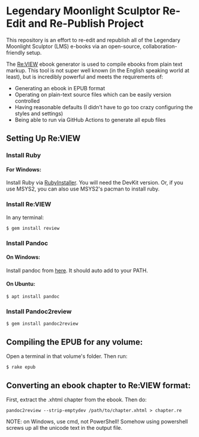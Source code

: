# Legendary Moonlight Sculptor Re-Edit and Re-Publish Project
This repository is an effort to re-edit and republish all of the Legendary Moonlight Sculptor (LMS) e-books via an open-source, collaboration-friendly setup. 

The [Re:VIEW](https://reviewml.org/) ebook generator is used to compile ebooks from plain text markup. This tool is not super well known (in the English speaking world at least), but is incredibly powerful and meets the requirements of:

- Generating an ebook in EPUB format
- Operating on plain-text source files which can be easily version controlled
- Having reasonable defaults (I didn't have to go too crazy configuring the styles and settings)
- Being able to run via GitHub Actions to generate all epub files

## Setting Up Re:VIEW

### Install Ruby
#### For Windows:
Install Ruby via [RubyInstaller](https://rubyinstaller.org/downloads/).  You will need the DevKit version.  Or, if you use MSYS2, you can also use MSYS2's pacman to install ruby.

### Install Re:VIEW
In any terminal:
```
$ gem install review
```

### Install Pandoc
#### On Windows: 
Install pandoc from [here](https://github.com/jgm/pandoc/releases/latest). It should auto add to your PATH.

#### On Ubuntu:
```
$ apt install pandoc
```

### Install Pandoc2review
```
$ gem install pandoc2review
```
## Compiling the EPUB for any volume:
Open a terminal in that volume's folder.  Then run:
```
$ rake epub
```

## Converting an ebook chapter to Re:VIEW format:
First, extract the .xhtml chapter from the ebook.  Then do:
```
pandoc2review --strip-emptydev /path/to/chapter.xhtml > chapter.re
```
NOTE: on Windows, use cmd, not PowerShell! Somehow using powershell screws up all the unicode text in the output file.